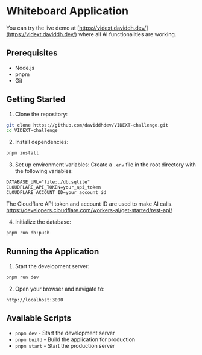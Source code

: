 # Whiteboard Application

You can try the live demo at [https://vidext.daviddh.dev/](https://vidext.daviddh.dev/) where all AI functionalities are working.

## Prerequisites

- Node.js
- pnpm
- Git

## Getting Started

1. Clone the repository:

```bash
git clone https://github.com/daviddhdev/VIDEXT-challenge.git
cd VIDEXT-challenge
```

2. Install dependencies:

```bash
pnpm install
```

3. Set up environment variables:
   Create a `.env` file in the root directory with the following variables:

```env
DATABASE_URL="file:./db.sqlite"
CLOUDFLARE_API_TOKEN=your_api_token
CLOUDFLARE_ACCOUNT_ID=your_account_id
```

The Cloudflare API token and account ID are used to make AI calls. https://developers.cloudflare.com/workers-ai/get-started/rest-api/

4. Initialize the database:

```bash
pnpm run db:push
```

## Running the Application

1. Start the development server:

```bash
pnpm run dev
```

2. Open your browser and navigate to:

```
http://localhost:3000
```

## Available Scripts

- `pnpm dev` - Start the development server
- `pnpm build` - Build the application for production
- `pnpm start` - Start the production server
